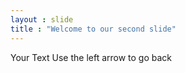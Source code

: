 ```yaml
---
layout : slide
title : "Welcome to our second slide"
---
```

Your Text
Use the left arrow to go back

